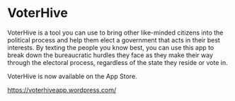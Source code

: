 # VoterHive

VoterHive is a tool you can use to bring other like-minded citizens into the political process and help them elect a government that acts in their best interests. By texting the people you know best, you can use this app to break down the bureaucratic hurdles they face as they make their way through the electoral process, regardless of the state they reside or vote in.

VoterHive is now available on the App Store. 

https://voterhiveapp.wordpress.com/
